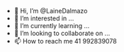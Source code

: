 - 👋 Hi, I’m @LaineDalmazo
- 👀 I’m interested in ...
- 🌱 I’m currently learning ...
- 💞️ I’m looking to collaborate on ...
- 📫 How to reach me  41 992839078

<!---
LaineDalmazo/LaineDalmazo is a ✨ special ✨ repository because its `README.md` (this file) appears on your GitHub profile.
You can click the Preview link to take a look at your changes.
--->
